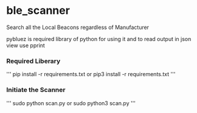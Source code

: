 # ble_scanner
Search all the Local Beacons regardless of Manufacturer

pybluez is required library of python for using it
and to read output in json view use pprint

### Required Liberary
'''
pip install -r requirements.txt
or
pip3 install -r requirements.txt
'''

### Initiate the Scanner
'''
sudo python scan.py
or
sudo python3 scan.py
'''